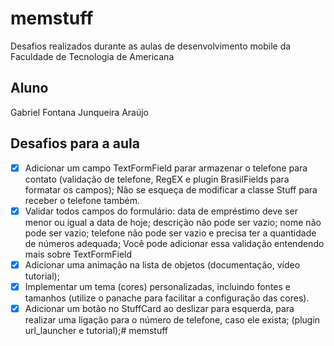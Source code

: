 # memstuff

Desafios realizados durante as aulas de desenvolvimento mobile da Faculdade de Tecnologia de Americana

## Aluno

Gabriel Fontana Junqueira Araújo

## Desafios para a aula

*   [X] Adicionar um campo TextFormField parar armazenar o telefone para contato (validação de telefone, RegEX e plugin BrasilFields para formatar os campos); Não se esqueça de modificar a classe Stuff para receber o telefone também.
*   [X] Validar todos campos do formulário: data de empréstimo deve ser menor ou igual a data de hoje; descrição não pode ser vazio; nome não pode ser vazio; telefone não pode ser vazio e precisa ter a quantidade de números adequada; Você pode adicionar essa validação entendendo mais sobre TextFormField
*   [X] Adicionar uma animação na lista de objetos (documentação, vídeo tutorial);
*   [X] Implementar um tema (cores) personalizadas, incluindo fontes e tamanhos (utilize o panache para facilitar a configuração das cores).
*   [X] Adicionar um botão no StuffCard ao deslizar para esquerda, para realizar uma ligação para o número de telefone, caso ele exista; (plugin url_launcher e tutorial);# memstuff
